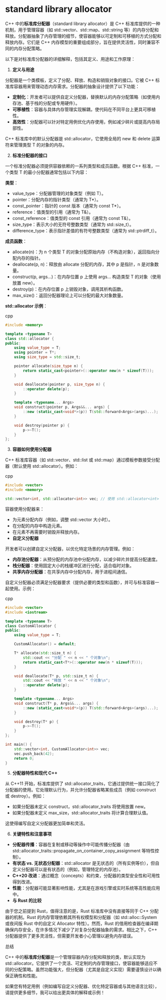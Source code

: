 # standard library allocator

C++ 中的**标准库分配器**（standard library allocator）是 C++ 标准库提供的一种机制，用于管理容器（如 std::vector、std::map、std::string 等）的内存分配和释放。分配器抽象了内存管理的细节，使容器能够以可定制和可移植的方式分配和释放内存。它们是 C++ 内存模型的重要组成部分，旨在提供灵活性，同时兼容不同的内存分配策略。

以下是对标准库分配器的详细解释，包括其定义、用途和工作原理：

1. **定义与用途**

分配器是一个类模板，定义了分配、释放、构造和销毁对象的接口。它被 C++ 标准库容器用来管理动态内存需求。分配器的抽象设计提供了以下功能：

- **定制化**：开发者可以提供自定义分配器，替换默认的内存分配策略（如使用内存池、基于栈的分配或专用硬件）。
- **可移植性**：容器与具体内存管理实现解耦，使代码在不同平台上更具可移植性。
- **高效性**：分配器可以针对特定用例优化内存使用，例如减少碎片或提高内存局部性。

C++ 标准库中的默认分配器是 std::allocator<T>，它使用全局的 new 和 delete 运算符来管理类型 T 的对象的内存。

2. **标准分配器的接口**

一个标准分配器必须提供容器依赖的一系列类型和成员函数。根据 C++ 标准，一个类型 T 的最小分配器通常包括以下内容：

**类型**：

- value_type：分配器管理的对象类型（例如 T）。
- pointer：分配内存的指针类型（通常为 T*）。
- const_pointer：指针的 const 版本（通常为 const T*）。
- reference：值类型的引用（通常为 T&）。
- const_reference：值类型的 const 引用（通常为 const T&）。
- size_type：表示大小的无符号整数类型（通常为 std::size_t）。
- difference_type：表示指针差值的有符号整数类型（通常为 std::ptrdiff_t）。

**成员函数**：

- allocate(n)：为 n 个类型 T 的对象分配原始内存（不构造对象），返回指向分配内存的指针。
- deallocate(p, n)：释放由 allocate 分配的内存，其中 p 是指针，n 是对象数量。
- construct(p, args...)：在内存位置 p 上使用 args... 构造类型 T 的对象（使用放置 new）。
- destroy(p)：在内存位置 p 上销毁对象，调用其析构函数。
- max_size()：返回分配器理论上可以分配的最大对象数量。

**std::allocator<T> 示例**：

cpp

```cpp
#include <memory>

template <typename T>
class std::allocator {
public:
    using value_type = T;
    using pointer = T*;
    using size_type = std::size_t;

    pointer allocate(size_type n) {
        return static_cast<pointer>(::operator new(n * sizeof(T)));
    }

    void deallocate(pointer p, size_type n) {
        ::operator delete(p);
    }

    template <typename... Args>
    void construct(pointer p, Args&&... args) {
        ::new (static_cast<void*>(p)) T(std::forward<Args>(args)...);
    }

    void destroy(pointer p) {
        p->~T();
    }
};
```

3. **容器如何使用分配器**

C++ 标准库容器（如 std::vector、std::list 或 std::map）通过模板参数接受分配器（默认使用 std::allocator<T>）。例如：

cpp

```cpp
#include <vector>
#include <memory>

std::vector<int, std::allocator<int>> vec; // 使用 std::allocator<int>
```

容器使用分配器来：

- 为元素分配内存（例如，调整 std::vector 大小时）。
- 在分配的内存中构造元素。
- 在元素不再需要时销毁并释放内存。
- **自定义分配器**

开发者可以创建自定义分配器，以优化特定场景的内存管理。例如：

- **内存池分配器**：从预分配的内存池中分配内存，以减少碎片并提高分配速度。
- **栈分配器**：使用固定大小的栈缓冲区进行分配，适合临时对象。
- **共享内存分配器**：在共享内存中分配内存，用于进程间通信。

自定义分配器必须满足分配器要求（提供必要的类型和函数），并可与标准容器一起使用。示例：

cpp

```cpp
#include <vector>
#include <iostream>

template <typename T>
class CustomAllocator {
public:
    using value_type = T;

    CustomAllocator() = default;

    T* allocate(std::size_t n) {
        std::cout << "分配 " << n << " 个对象\n";
        return static_cast<T*>(::operator new(n * sizeof(T)));
    }

    void deallocate(T* p, std::size_t n) {
        std::cout << "释放 " << n << " 个对象\n";
        ::operator delete(p);
    }

    template <typename... Args>
    void construct(T* p, Args&&... args) {
        ::new (static_cast<void*>(p)) T(std::forward<Args>(args)...);
    }

    void destroy(T* p) {
        p->~T();
    }
};

int main() {
    std::vector<int, CustomAllocator<int>> vec;
    vec.push_back(42);
    return 0;
}
```

5. **分配器特性和现代 C++**

从 C++11 开始，标准库提供了 std::allocator_traits，它通过提供统一接口简化了分配器的使用。它处理默认行为，并允许分配器省略某些成员（例如 construct 或 destroy）。例如：

- 如果分配器未定义 construct，std::allocator_traits 将使用放置 new。
- 如果分配器未定义 max_size，std::allocator_traits 将计算合理默认值。

这使得编写自定义分配器更加简单和灵活。

6. **关键特性和注意事项**

- **分配器传播**：容器在复制或移动等操作中可能传播分配器（由 std::allocator_traits::propagate_on_container_copy_assignment 等特性控制）。
- **有状态 vs. 无状态分配器**：std::allocator 是无状态的（所有实例等价），但自定义分配器可以是有状态的（例如，管理特定的内存池）。
- **C++20 改进**：通过概念（concepts）和约束，分配器的类型安全性和可用性得到改进。
- **性能**：分配器可能显著影响性能，尤其是在游戏引擎或实时系统等高性能应用中。
- **与 Rust 的比较**

由于您之前提到 Rust，值得注意的是，Rust 标准库中没有直接等同于 C++ 分配器的机制。Rust 的内存管理依赖其所有权模型和分配器（如 std::alloc::System 或夜间版 Rust 中的自定义 Allocator 特性）。然而，Rust 的借用检查器在编译期确保内存安全，在许多情况下减少了对复杂分配器抽象的需求。相比之下，C++ 分配器提供了更多灵活性，但需要开发者小心管理以避免内存错误。

总结

C++ 中的**标准库分配器**是一个管理容器内存分配和释放的类，默认实现为 std::allocator<T>。它提供了一个灵活、可定制的内存管理接口，使容器能够适应不同的分配策略。虽然功能强大，但分配器（尤其是自定义实现）需要谨慎设计以确保正确性和性能。

如果您有特定用例（例如编写自定义分配器、优化特定容器或与其他语言比较），请提供更多细节，我可以给出更具体的解释或示例！